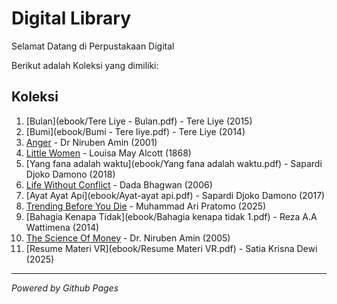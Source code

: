 # Digital Library

Selamat Datang di Perpustakaan Digital

Berikut adalah Koleksi yang dimiliki:
## Koleksi

1. [Bulan](ebook/Tere Liye - Bulan.pdf) - Tere Liye (2015)
2. [Bumi](ebook/Bumi - Tere liye.pdf) - Tere Liye (2014)
3. [Anger](ebook/Anger.pdf) - Dr Niruben Amin (2001)
4. [Little Women](ebook/Little-Women.pdf) - Louisa May Alcott (1868)
5. [Yang fana adalah waktu](ebook/Yang fana adalah waktu.pdf) - Sapardi Djoko Damono  (2018)
6. [Life Without Conflict](ebook/Life-Without-Conflict.pdf) - Dada Bhagwan (2006)
7. [Ayat Ayat Api](ebook/Ayat-ayat api.pdf) - Sapardi Djoko Damono (2017)
8. [Trending Before You Die](ebook/TRENDING-BEFORE-YOU-DIE.pdf) - Muhammad Ari Pratomo (2025)
9. [Bahagia Kenapa Tidak](ebook/Bahagia kenapa tidak 1.pdf) - Reza A.A Wattimena (2014)
10. [The Science Of Money](ebook/The-Science-Of-Money.pdf) - Dr. Niruben Amin (2005)
11. [Resume Materi VR](ebook/Resume Materi VR.pdf) - Satia Krisna Dewi (2025)

---

*Powered by Github Pages*
